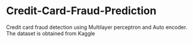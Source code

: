# Credit-Card-Fraud-Prediction
Credit card fraud detection using Multilayer perceptron and Auto encoder.
The dataset is obtained from Kaggle
